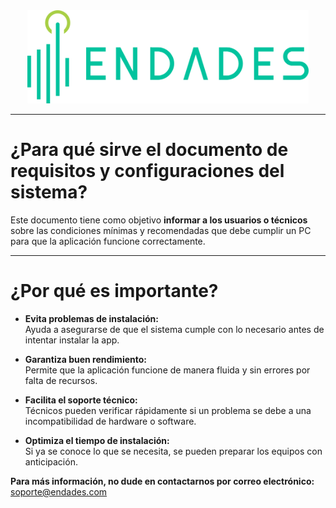 
<!-- [![Endades](Imagenes/endades.png)](https://endades.com/) -->

<div style="display: flex; justify-content: center;">
  <a href="https://endades.com/">
    <img src="images/endades.png" alt="Endades" width="450" />
  </a>
</div>

---

# ¿Para qué sirve el documento de requisitos y configuraciones del sistema?

Este documento tiene como objetivo **informar a los usuarios o técnicos** sobre las condiciones mínimas y recomendadas que debe cumplir un PC para que la aplicación funcione correctamente.

---

# ¿Por qué es importante?

- **Evita problemas de instalación:**  
  Ayuda a asegurarse de que el sistema cumple con lo necesario antes de intentar instalar la app.

- **Garantiza buen rendimiento:**  
  Permite que la aplicación funcione de manera fluida y sin errores por falta de recursos.

- **Facilita el soporte técnico:**  
  Técnicos pueden verificar rápidamente si un problema se debe a una incompatibilidad de hardware o software.

- **Optimiza el tiempo de instalación:**  
  Si ya se conoce lo que se necesita, se pueden preparar los equipos con anticipación.


**Para más información, no dude en contactarnos por correo electrónico:**  
[soporte@endades.com](mailto:soporte@endades.com)